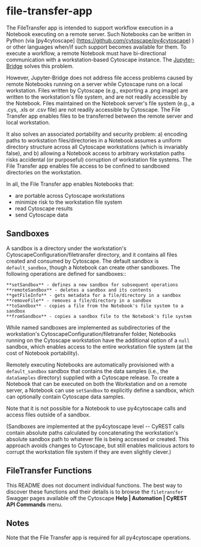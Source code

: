 # file-transfer-app
The FileTransfer app is intended to support workflow execution in 
a Notebook executing on a remote server. Such Notebooks can be
written in Python (via [py4cytoscape]
(https://github.com/cytoscape/py4cytoscape) ) 
or other languages when/if such support becomes available for them.
To execute a workflow, a remote Notebook must have bi-directional
communication with a workstation-based Cytoscape instance. The 
[Jupyter-Bridge](https://github.com/cytoscape/jupyter-bridge) solves this problem. 

However, Jupyter-Bridge does not address file access problems
caused by remote Notebooks running on a server while Cytoscape runs
on a local workstation. Files written by Cytoscape (e.g., exporting
a .png image) are written to the workstation's file system, and are
not readily accessible by the Notebook. Files maintained on the
Notebook server's file system (e.g., a .cys, .xls or .csv file) 
are not readily accessible by Cytoscape. The File Transfer app 
enables files to be transferred between the remote server and 
local workstation.

It also solves an associated portability and security problem:
a) encoding paths to workstation files/directories in a Notebook 
assumes a uniform directory structure across all Cytoscape 
workstations (which is invariably false), and b) allowing 
a Notebook access to arbitrary workstation paths risks accidental
(or purposeful) corruption of workstation file systems. The File
Transfer app enables file access to be confined to sandboxed 
directories on the workstation.

In all, the File Transfer app enables Notebooks that:
* are portable across Cytoscape workstations
* minimize risk to the workstation file system
* read Cytoscape results
* send Cytoscape data

## Sandboxes
A sandbox is a directory under the workstation's CytoscapeConfiguration/filetransfer
directory, and it contains all files created and consumed by
Cytoscape. The default sandbox is ``default_sandbox``, though
a Notebook can create other sandboxes. The following operations are
defined for sandboxes::

	**setSandbox** - defines a new sandbox for subsequent operations
	**remoteSandbox** - deletes a sandbox and its contents
	**getFileInfo** - gets metadata for a file/directory in a sandbox
	**removeFile** - removes a file/directory in a sandbox
	**toSandbox** - copies a file from the Notebook's file system to a sandbox
	**fromSandbox** - copies a sandbox file to the Notebook's file system

While named sandboxes are implemented as subdirectories of the
workstation's CytoscapeConfiguration/filetransfer folder, Notebooks
running on the Cytoscape workstation have the additional option of
a ``null`` sandbox, which enables access to the entire 
workstation file system (at the cost of Notebook portability).

Remotely executing Notebooks are automatically provisioned with 
a ``default_sandbox`` sandbox that contains the data samples
(i.e., the ``dataSamples`` directory) supplied with a
Cytoscape release. To create a Notebook that
can be executed on both the Workstation and on a remote server, a
Notebook can use ``setSandbox`` to explicitly define a sandbox, 
which can optionally contain Cytoscape data samples.

Note that it is not possible for a Notebook to use py4cytoscape
calls and access files outside of a sandbox. 

(Sandboxes are implemented at the py4cytoscape level -- CyREST
calls contain absolute paths calculated by concatenating the workstation's 
absolute sandbox path to whatever file is being accessed or created. This 
approach avoids changes to Cytoscape,
but still enables malicious actors to corrupt the workstation 
file system if they are even slightly clever.)

## FileTransfer Functions
This README does not document individual functions. The best way
to discover these functions and their details is to browse the
``filetransfer`` Swagger pages available off the Cytoscape 
**Help | Automation | CyREST API Commands** menu.

## Notes
Note that the File Transfer app is required for all py4cytoscape
operations.

	
